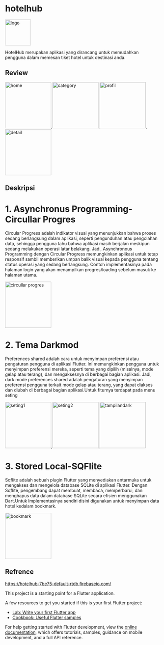 # hotelhub
<img width="84" alt="logo" src="https://github.com/Zufaranr/HotelHub/assets/153165214/a9ea0d4e-c6c9-4da1-a184-08a7f44082fa">

HotelHub merupakan aplikasi yang dirancang untuk memudahkan pengguna dalam memesan tiket hotel untuk destinasi anda.

## Review
<img width="150" alt="home" src="https://github.com/Zufaranr/HotelHub/assets/153165214/5a834839-c522-4e01-a3e9-32a938056fc2">,<img width="150" alt="category" src="https://github.com/Zufaranr/HotelHub/assets/153165214/3ce51aef-61bf-4731-92cd-55f381d79357">,<img width="150" alt="profil" src="https://github.com/Zufaranr/HotelHub/assets/153165214/86586b3c-a9d1-4e38-b098-ae0bb7252809">,<img width="150" alt="detail" src="https://github.com/Zufaranr/HotelHub/assets/153165214/bd5d67a0-2ced-4e2d-b5d7-a8416a80b564">

## Deskripsi
# 1. Asynchronus Programming-Circullar Progres
Circular Progress adalah indikator visual yang menunjukkan bahwa proses sedang berlangsung dalam aplikasi, seperti pengunduhan atau pengolahan data, sehingga pengguna tahu bahwa aplikasi masih berjalan meskipun sedang melakukan operasi latar belakang. Jadi, Asynchronous Programming dengan Circular Progress memungkinkan aplikasi untuk tetap responsif sambil memberikan umpan balik visual kepada pengguna tentang status operasi yang sedang berlangsung.
Contoh implementasinya pada halaman login yang akan menampilkan progres/loading sebelum masuk ke halaman utama.

<img width="150" alt="circullar progres" src="https://github.com/Zufaranr/HotelHub/assets/153165214/6a875ad4-a48d-4461-8c46-3dc56eabb12d">

# 2. Tema Darkmod
Preferences shared adalah cara untuk menyimpan preferensi atau pengaturan pengguna di aplikasi Flutter. Ini memungkinkan pengguna untuk menyimpan preferensi mereka, seperti tema yang dipilih (misalnya, mode gelap atau terang), dan mengaksesnya di berbagai bagian aplikasi. Jadi, dark mode preferences shared adalah pengaturan yang menyimpan preferensi pengguna terkait mode gelap atau terang, yang dapat diakses dan diubah di berbagai bagian aplikasi.Untuk fiturnya terdapat pada menu seting

<img width="150" alt="seting1" src="https://github.com/Zufaranr/HotelHub/assets/153165214/4f3d1cef-2b92-4ebe-9116-99321eeee03a">,<img width="150" alt="seting2" src="https://github.com/Zufaranr/HotelHub/assets/153165214/46a7b94b-13e8-4c5c-8a60-8a36b6388878">,<img width="150" alt="tampilandark" src="https://github.com/Zufaranr/HotelHub/assets/153165214/a74a432c-fa17-4a7e-a4fd-445f7279bd17">


# 3. Stored Local-SQFlite
Sqflite adalah sebuah plugin Flutter yang menyediakan antarmuka untuk mengakses dan mengelola database SQLite di aplikasi Flutter. Dengan Sqflite, pengembang dapat membuat, membaca, memperbarui, dan menghapus data dalam database SQLite secara efisien menggunakan Dart.Untuk Implementasinya sendiri disini digunakan untuk menyimpan data hotel kedalam bookmark.

<img width="150" alt="bookmark" src="https://github.com/Zufaranr/HotelHub/assets/153165214/32625db5-4d8b-4381-bc79-f4b90d2be8af">

 ## Refrence
 https://hotelhub-7be75-default-rtdb.firebaseio.com/


This project is a starting point for a Flutter application.

A few resources to get you started if this is your first Flutter project:

- [Lab: Write your first Flutter app](https://docs.flutter.dev/get-started/codelab)
- [Cookbook: Useful Flutter samples](https://docs.flutter.dev/cookbook)

For help getting started with Flutter development, view the
[online documentation](https://docs.flutter.dev/), which offers tutorials,
samples, guidance on mobile development, and a full API reference.
